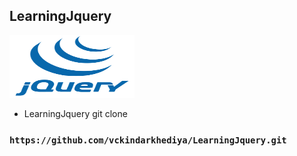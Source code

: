 ## LearningJquery

<code align=center><img src="https://github.com/devicons/devicon/blob/master/icons/jquery/jquery-plain-wordmark.svg" title="jquery" alt="jquery" width="200" height="100"/></code>

* LearningJquery git clone 
### `https://github.com/vckindarkhediya/LearningJquery.git` 